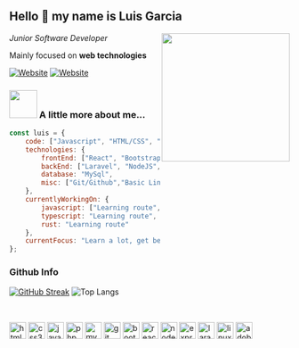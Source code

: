 <h2>Hello 👋 my name is Luis Garcia</h2>
<img align='right' src="https://media.giphy.com/media/juua9i2c2fA0AIp2iq/giphy.gif" width="230">
<p><em>Junior Software Developer</em></p>
<p>Mainly focused on <strong>web technologies</strong></p>

[![Website](https://img.shields.io/website?up_message=luichgar&up_color=green&url=https%3A%2F%2Fwww.linkedin.com%2F&style=flat-sqare&logo=Linkedin&logoColor=green&label=Linkedin)](https://www.linkedin.com/) [![Website](https://img.shields.io/website?up_message=placeholder&up_color=green&url=https%3A%2F%2Fexample.com%2F&style=flat-square&logo=Google-Chrome&logoColor=green)](https://example.com/)

### <img src="https://media.giphy.com/media/v1.Y2lkPTc5MGI3NjExdnI5ajM2a3diNnRzdThycmtsbm9qODdkbDB5N3c5OWdoaWtvem1rdiZlcD12MV9pbnRlcm5hbF9naWZfYnlfaWQmY3Q9cw/Ul4u1oVoVB9Z6wBQCO/giphy.gif" width="50"> A little more about me...  

```javascript
const luis = {
    code: ["Javascript", "HTML/CSS", "PHP"],
    technologies: {
        frontEnd: ["React", "Bootstrap"],
        backEnd: ["Laravel", "NodeJS", "Express"],
        database: "MySql",
        misc: ["Git/Github","Basic Linux", "Puppeteer", "Adobe Illustrator"]
    },
    currentlyWorkingOn: {
        javascript: ["Learning route", "Ongoing projects"]
        typescript: "Learning route",
        rust: "Learning route"
    },
    currentFocus: "Learn a lot, get better and grow wiser"
};
```

### Github Info

[![GitHub Streak](https://streak-stats.demolab.com?user=luichgar&theme=tokyonight-duo&border_radius=0&mode=weekly)](https://git.io/streak-stats)
![Top Langs](https://github-readme-stats.vercel.app/api/top-langs/?username=luichgar&layout=compact)

##

<div style="display: inline_block"><br>

<img height="30" width="auto" alt="html5 logo" src="https://cdn.jsdelivr.net/gh/devicons/devicon/icons/html5/html5-original.svg" />
<img height="30" width="auto" alt="css3 logo" src="https://cdn.jsdelivr.net/gh/devicons/devicon/icons/css3/css3-original.svg" />
<img height="30" width="auto" alt="javascript logo" src="https://cdn.jsdelivr.net/gh/devicons/devicon/icons/javascript/javascript-original.svg" />
<img height="30" width="auto" alt="php logo" src="https://cdn.jsdelivr.net/gh/devicons/devicon/icons/php/php-original.svg" />
<img height="30" width="auto" alt="mysql logo"  src="https://cdn.jsdelivr.net/gh/devicons/devicon/icons/mysql/mysql-original.svg" />
<img height="30" width="auto" alt="git logo" src="https://cdn.jsdelivr.net/gh/devicons/devicon/icons/git/git-original.svg" />
<img height="30" width="auto" alt="bootstrap logo" src="https://cdn.jsdelivr.net/gh/devicons/devicon/icons/bootstrap/bootstrap-original.svg" />
<img height="30" width="auto" alt="react logo" src="https://cdn.jsdelivr.net/gh/devicons/devicon/icons/react/react-original.svg" />
<img height="30" width="auto" alt="nodejs logo" src="https://cdn.jsdelivr.net/gh/devicons/devicon/icons/nodejs/nodejs-original.svg" />
<img height="30" width="auto" alt="express logo" src="https://cdn.jsdelivr.net/gh/devicons/devicon/icons/express/express-original.svg" />
<img height="30" width="auto" alt="laravel logo" src="https://cdn.jsdelivr.net/gh/devicons/devicon/icons/laravel/laravel-plain.svg" />
<img height="30" width="auto" alt="linux logo" src="https://cdn.jsdelivr.net/gh/devicons/devicon/icons/linux/linux-original.svg" />        
<img height="30" width="auto" alt="adobe illustrator logo" src="https://cdn.jsdelivr.net/gh/devicons/devicon/icons/illustrator/illustrator-plain.svg" />
          
</div>

